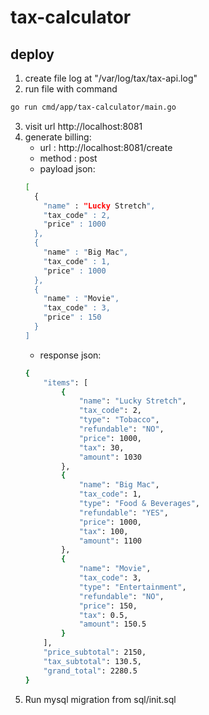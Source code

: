 # tax-calculator

## deploy

1. create file log at "/var/log/tax/tax-api.log"
2. run file with command 
  ```bash
go run cmd/app/tax-calculator/main.go
```

3. visit url http://localhost:8081
4. generate billing:
    - url : http://localhost:8081/create
    - method : post
    - payload json:
    ```bash
    [
      {
        "name" : "Lucky Stretch",
        "tax_code" : 2,
        "price" : 1000
      },
      {
        "name" : "Big Mac",
        "tax_code" : 1,
        "price" : 1000
      },
      {
        "name" : "Movie",
        "tax_code" : 3,
        "price" : 150
      }
    ]
    ```
    - response json:
    ```bash
    {
        "items": [
            {
                "name": "Lucky Stretch",
                "tax_code": 2,
                "type": "Tobacco",
                "refundable": "NO",
                "price": 1000,
                "tax": 30,
                "amount": 1030
            },
            {
                "name": "Big Mac",
                "tax_code": 1,
                "type": "Food & Beverages",
                "refundable": "YES",
                "price": 1000,
                "tax": 100,
                "amount": 1100
            },
            {
                "name": "Movie",
                "tax_code": 3,
                "type": "Entertainment",
                "refundable": "NO",
                "price": 150,
                "tax": 0.5,
                "amount": 150.5
            }
        ],
        "price_subtotal": 2150,
        "tax_subtotal": 130.5,
        "grand_total": 2280.5
    }
    ```
5. Run mysql migration from sql/init.sql
